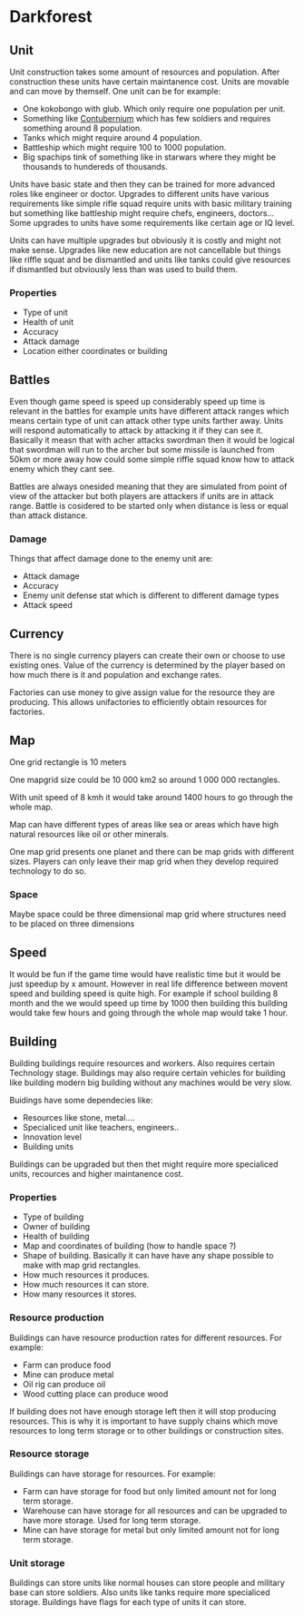 # Darkforest

## Unit

Unit construction takes some amount of resources and population. After construction these units have certain maintanence cost. Units are movable and can move by themself. One unit can be for example:
- One kokobongo with glub. Which only require one population per unit.
- Something like [Contubernium](https://en.wikipedia.org/wiki/Contubernium_(Roman_army_unit)) which has few soldiers and requires something around 8 population.
- Tanks which might require around 4 population.
- Battleship which might require 100 to 1000 population.
- Big spachips tink of something like in starwars where they might be thousands to hundereds of thousands.

Units have basic state and then they can be trained for more advanced roles like engineer or doctor. Upgrades to different units have various requirements like simple rifle squad require units with basic military training but something like battleship might require chefs, engineers, doctors... Some upgrades to units have some requirements like certain age or IQ level.

Units can have multiple upgrades but obviously it is costly and might not make sense. Upgrades like new education are not cancellable but things like riffle squat and be dismantled and units like tanks could give resources if dismantled but obviously less than was used to build them.

### Properties

- Type of unit
- Health of unit
- Accuracy
- Attack damage
- Location either coordinates or building

## Battles

Even though game speed is speed up considerably speed up time is relevant in the battles for example units have different attack ranges which means certain type of unit can attack other type units farther away. Units will respond automatically to attack by attacking it if they can see it. Basically it measn that with acher attacks swordman then it would be logical that swordman will run to the archer but some missile is launched from 50km or more away how could some simple riffle squad know how to attack enemy which they cant see.

Battles are always onesided meaning that they are simulated from point of view of the attacker but both players are attackers if units are in attack range. Battle is cosidered to be started only when distance is less or equal than attack distance.

### Damage

Things that affect damage done to the enemy unit are:
- Attack damage
- Accuracy
- Enemy unit defense stat which is different to different damage types
- Attack speed

## Currency
There is no single currency players can create their own or choose to use existing ones. Value of the currency is determined by the player based on how much there is it and population and exchange rates.

Factories can use money to give assign value for the resource they are producing.  This allows unifactories to efficiently obtain resources for factories.

## Map
One grid rectangle is 10 meters

One mapgrid size could be 10 000 km2 so around 1 000 000 rectangles.

With unit speed of 8 kmh it would take around 1400 hours to go through the whole map.

Map can have different types of areas like sea or areas which have high natural resources like oil or other minerals.

One map grid presents one planet and there can be map grids with different sizes. Players can only leave their map grid when they develop required technology to do so.

### Space

Maybe space could be three dimensional map grid where structures need to be placed on three dimensions

## Speed

It would be fun if the game time would have realistic time but it would be just speedup by x amount. However in real life difference between movent speed and building speed is quite high. For example if school building 8 month and the we would speed up time by 1000 then building this building would take few hours and going through the whole map would take 1 hour. 

## Building

Building buildings require resources and workers. Also requires certain Technology stage. Buildings may also require certain vehicles for building like building modern big building without any machines would be very slow.

Buidings have some dependecies like:
- Resources like stone, metal....
- Specialiced unit like teachers, engineers..
- Innovation level
- Building units

Buildings can be upgraded but then thet might require more specialiced units, recources and higher maintanence cost.

### Properties

- Type of building
- Owner of building
- Health of building
- Map and coordinates of building (how to handle space ?)
- Shape of building. Basically it can have have any shape possible to make with map grid rectangles.
- How much resources it produces.
- How much resources it can store.
- How many resources it stores.

### Resource production

Buildings can have resource production rates for different resources. For example:
- Farm can produce food
- Mine can produce metal
- Oil rig can produce oil
- Wood cutting place can produce wood

If building does not have enough storage left then it will stop producing resources. This is why it is important to have supply chains which move resources to long term storage or to other buildings or construction sites.

### Resource storage

Buildings can have storage for resources. For example:
- Farm can have storage for food but only limited amount not for long term storage.
- Warehouse can have storage for all resources and can be upgraded to have more storage. Used for long term storage.
- Mine can have storage for metal but only limited amount not for long term storage.

### Unit storage

Buildings can store units like normal houses can store people and military base can store soldiers. Also units like tanks require more specialiced storage. Buildings have flags for each type of units it can store.

